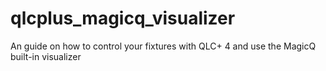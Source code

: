 # qlcplus_magicq_visualizer
An guide on how to control your fixtures with QLC+ 4 and use the MagicQ built-in visualizer
